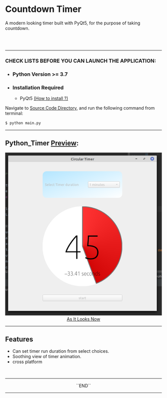 # Countdown Timer
A modern looking timer built with PyQt5, for the purpose of taking countdown.

<br>
<br>
<hr>

### CHECK LISTS BEFORE YOU CAN LAUNCH THE APPLICATION:
- ### Python Version >= 3.7

- ### Installation Required
    - PyQt5 [(How to install ?)](https://pypi.org/project/PyQt5/)

Navigate to [Source Code Directory](./PyQt5_SourceCode), and run the following command from terminal:
```bash
$ python main.py
```

<hr>

<p align="center"><h2>Python_Timer <u><a href="images/">Preview</a></u>:</h2></p>

<p align="center">
    <img src="images/preview_03.png">
    <br>
    <u>As It Looks Now</u>
</p>

<hr>

## Features 
- Can set timer run duration from select choices.
- Soothing view of timer animation.
- cross platform

<br>
<hr>
<p align="center">``END``</p>
<hr>